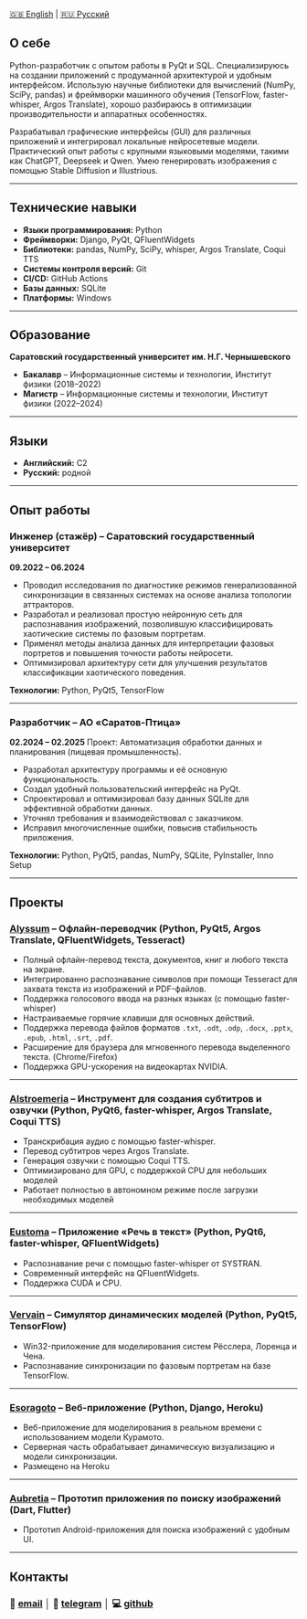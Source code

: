 [🇬🇧 English](./) | [🇷🇺 Русский](./ru)

## О себе

Python-разработчик с опытом работы в PyQt и SQL. Специализируюсь на создании приложений с продуманной архитектурой и удобным интерфейсом. Использую научные библиотеки для вычислений (NumPy, SciPy, pandas) и фреймворки машинного обучения (TensorFlow, faster-whisper, Argos Translate), хорошо разбираюсь в оптимизации производительности и аппаратных особенностях.

Разрабатывал графические интерфейсы (GUI) для различных приложений и интегрировал локальные нейросетевые модели. Практический опыт работы с крупными языковыми моделями, такими как ChatGPT, Deepseek и Qwen. Умею генерировать изображения с помощью Stable Diffusion и Illustrious.

---

## Технические навыки

* **Языки программирования:** Python
* **Фреймворки:** Django, PyQt, QFluentWidgets
* **Библиотеки:** pandas, NumPy, SciPy, whisper, Argos Translate, Coqui TTS
* **Системы контроля версий:** Git
* **CI/CD:** GitHub Actions
* **Базы данных:** SQLite
* **Платформы:** Windows

---

## Образование

**Саратовский государственный университет им. Н.Г. Чернышевского**

* **Бакалавр** – Информационные системы и технологии, Институт физики (2018–2022)
* **Магистр** – Информационные системы и технологии, Институт физики (2022–2024)

---

## Языки

* **Английский:** C2 
* **Русский:** родной

---

## Опыт работы

### **Инженер (стажёр)** – Саратовский государственный университет

**09.2022 – 06.2024**

* Проводил исследования по диагностике режимов генерализованной синхронизации в связанных системах на основе анализа топологии аттракторов.
* Разработал и реализовал простую нейронную сеть для распознавания изображений, позволившую классифицировать хаотические системы по фазовым портретам.
* Применял методы анализа данных для интерпретации фазовых портретов и повышения точности работы нейросети.
* Оптимизировал архитектуру сети для улучшения результатов классификации хаотического поведения.

**Технологии:** Python, PyQt5, TensorFlow

---

### **Разработчик** – АО «Саратов-Птица»

**02.2024 – 02.2025**
Проект: Автоматизация обработки данных и планирования (пищeвая промышленность).

* Разработал архитектуру программы и её основную функциональность.
* Создал удобный пользовательский интерфейс на PyQt.
* Спроектировал и оптимизировал базу данных SQLite для эффективной обработки данных.
* Уточнял требования и взаимодействовал с заказчиком.
* Исправил многочисленные ошибки, повысив стабильность приложения.

**Технологии:** Python, PyQt5, pandas, NumPy, SQLite, PyInstaller, Inno Setup

---

## Проекты

### [Alyssum](https://github.com/icosane/Alyssum) – Офлайн-переводчик (Python, PyQt5, Argos Translate, QFluentWidgets, Tesseract)

* Полный офлайн-перевод текста, документов, книг и любого текста на экране.
* Интегрированно распознавание символов при помощи Tesseract для захвата текста из изображений и PDF-файлов.
* Поддержка голосового ввода на разных языках (с помощью faster-whisper)
* Настраиваемые горячие клавиши для основных действий.
* Поддержка перевода файлов форматов `.txt`, `.odt`, `.odp`, `.docx`, `.pptx`, `.epub`, `.html`, `.srt`, `.pdf`.
* Расширение для браузера для мгновенного перевода выделенного текста. (Chrome/Firefox)
* Поддержка GPU-ускорения на видеокартах NVIDIA.

---

### [Alstroemeria](https://github.com/icosane/alstroemeria) – Инструмент для создания субтитров и озвучки (Python, PyQt6, faster-whisper, Argos Translate, Coqui TTS)

* Транскрибация аудио с помощью faster-whisper.
* Перевод субтитров через Argos Translate.
* Генерация озвучки с помощью Coqui TTS.
* Оптимизировано для GPU, с поддержкой CPU для небольших моделей
* Работает полностью в автономном режиме после загрузки необходимых моделей

---

### [Eustoma](https://github.com/icosane/eustoma) – Приложение «Речь в текст» (Python, PyQt6, faster-whisper, QFluentWidgets)

* Распознавание речи с помощью faster-whisper от SYSTRAN.
* Современный интерфейс на QFluentWidgets.
* Поддержка CUDA и CPU.

---

### [Vervain](https://github.com/icosane/vervain) – Симулятор динамических моделей (Python, PyQt5, TensorFlow)

* Win32-приложение для моделирования систем Рёсслера, Лоренца и Чена.
* Распознавание синхронизации по фазовым портретам на базе TensorFlow.

---

### [Esoragoto](https://github.com/icosane/esoragoto) – Веб-приложение (Python, Django, Heroku)

* Веб-приложение для моделирования в реальном времени с использованием модели Курамото.
* Серверная часть обрабатывает динамическую визуализацию и модели синхронизации.
* Размещено на Heroku

---

### [Aubretia](https://github.com/icosane/aubretia) – Прототип приложения по поиску изображений (Dart, Flutter)

* Прототип Android-приложения для поиска изображений с удобным UI.

---

## Контакты

### 📧 [email](mailto:horowheattail@gmail.com) │ 💬 [telegram](https://t.me/suzutsukki) │ 💻 [github](https://github.com/icosane)
